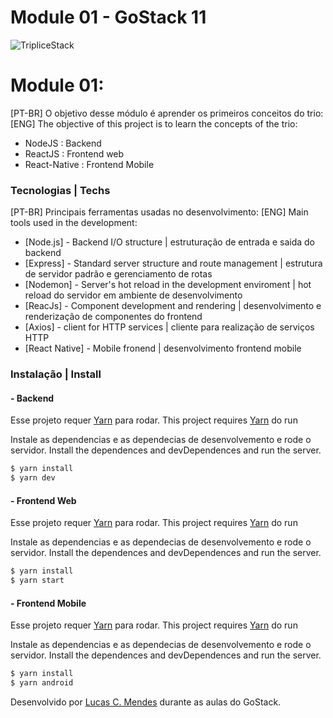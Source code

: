 # Module 01 - GoStack 11

![TripliceStack](https://hackernoon.com/hn-images/1*-NOQtyJAGQ1RNC3iVt_thA.png)


# Module 01:

[PT-BR] O objetivo desse módulo é aprender os primeiros conceitos do trio:
[ENG] The objective of this project is to learn the concepts of the trio:

  - NodeJS : Backend
  - ReactJS : Frontend web
  - React-Native : Frontend Mobile


### Tecnologias | Techs

[PT-BR] Principais ferramentas usadas no desenvolvimento:
[ENG] Main tools used in the development:

* [Node.js] - Backend I/O structure | estruturação de entrada e saida do backend
* [Express] - Standard server structure and route management | estrutura de servidor padrão e gerenciamento de rotas
* [Nodemon] - Server's hot reload in the development enviroment | hot reload do servidor em ambiente de desenvolvimento
* [ReacJs] - Component development and rendering | desenvolvimento e renderização de componentes do frontend
* [Axios] - client for HTTP services | cliente para realização de serviços HTTP
* [React Native] - Mobile fronend | desenvolvimento frontend mobile

### Instalação | Install

#### - Backend
Esse projeto requer [Yarn](https://yarnpkg.com/) para rodar.
This project requires [Yarn](https://yarnpkg.com/) do run

Instale as dependencias e as dependecias de desenvolvemento e rode o servidor.
Install the dependences and devDependences and run the server.

```sh
$ yarn install 
$ yarn dev
```

#### - Frontend Web
Esse projeto requer [Yarn](https://yarnpkg.com/) para rodar.
This project requires [Yarn](https://yarnpkg.com/) do run

Instale as dependencias e as dependecias de desenvolvemento e rode o servidor.
Install the dependences and devDependences and run the server.

```sh
$ yarn install 
$ yarn start
```

#### - Frontend Mobile

Esse projeto requer [Yarn](https://yarnpkg.com/) para rodar.
This project requires [Yarn](https://yarnpkg.com/) do run

Instale as dependencias e as dependecias de desenvolvemento e rode o servidor.
Install the dependences and devDependences and run the server.

```sh
$ yarn install 
$ yarn android
```

Desenvolvido por [Lucas C. Mendes](https://github.com/LordMendes) durante as aulas do GoStack.
